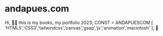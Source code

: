 # andapues.com

Hi, 🤚🏼 this is my books, my portfolio 2023; CONST = ANDAPUESCOM [ 'HTML5','CSS3','tailwindcss','canvas','gsap','js','animation','macintosh' ]; 🚀
